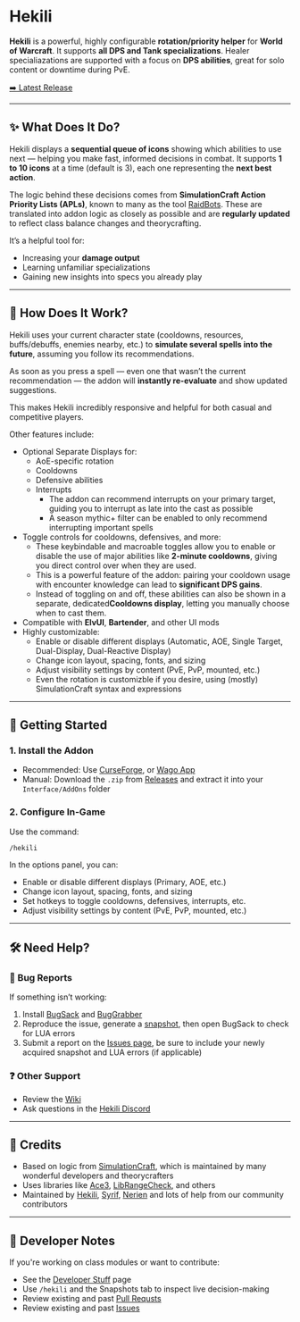 # Hekili

**Hekili** is a powerful, highly configurable **rotation/priority helper** for **World of Warcraft**. It supports **all DPS and Tank specializations**. Healer specialiazations are supported with a focus on **DPS abilities**, great for solo content or downtime during PvE.

[➡️ Latest Release](https://github.com/Hekili/hekili/releases/latest)

---

## ✨ What Does It Do?

Hekili displays a **sequential queue of icons** showing which abilities to use next — helping you make fast, informed decisions in combat. It supports **1 to 10 icons** at a time (default is 3), each one representing the **next best action**.

The logic behind these decisions comes from **SimulationCraft Action Priority Lists (APLs)**, known to many as the tool [RaidBots](https://www.raidbots.com/simbot). These are translated into addon logic as closely as possible and are **regularly updated** to reflect class balance changes and theorycrafting.

It’s a helpful tool for:

- Increasing your **damage output**
- Learning unfamiliar specializations
- Gaining new insights into specs you already play

---

## 🔧 How Does It Work?

Hekili uses your current character state (cooldowns, resources, buffs/debuffs, enemies nearby, etc.) to **simulate several spells into the future**, assuming you follow its recommendations.

As soon as you press a spell — even one that wasn’t the current recommendation — the addon will **instantly re-evaluate** and show updated suggestions.

This makes Hekili incredibly responsive and helpful for both casual and competitive players.

Other features include:
- Optional Separate Displays for:
  - AoE-specific rotation
  - Cooldowns
  - Defensive abilities
  - Interrupts
    - The addon can recommend interrupts on your primary target, guiding you to interrupt as late into the cast as possible
    - A season mythic+ filter can be enabled to only recommend interrupting important spells
- Toggle controls for cooldowns, defensives, and more:
  - These keybindable and macroable toggles allow you to enable or disable the use of major abilities like **2-minute cooldowns**, giving you direct control over when they are used.
  - This is a powerful feature of the addon: pairing your cooldown usage with encounter knowledge can lead to **significant DPS gains**.
  - Instead of toggling on and off, these abilities can also be shown in a separate, dedicated**Cooldowns display**, letting you manually choose when to cast them.
- Compatible with **ElvUI**, **Bartender**, and other UI mods
- Highly customizable:
  - Enable or disable different displays (Automatic, AOE, Single Target, Dual-Display, Dual-Reactive Display)
  - Change icon layout, spacing, fonts, and sizing
  - Adjust visibility settings by content (PvE, PvP, mounted, etc.)
  - Even the rotation is customizble if you desire, using (mostly) SimulationCraft syntax and expressions

---

## 🚀 Getting Started

### 1. Install the Addon

- Recommended: Use [CurseForge](https://www.curseforge.com/wow/addons/hekili), or [Wago App](https://addons.wago.io/addons/hekili)
- Manual: Download the `.zip` from [Releases](https://github.com/Hekili/hekili/releases/latest) and extract it into your `Interface/AddOns` folder

### 2. Configure In-Game

Use the command:

```
/hekili
```

In the options panel, you can:

- Enable or disable different displays (Primary, AOE, etc.)
- Change icon layout, spacing, fonts, and sizing
- Set hotkeys to toggle cooldowns, defensives, interrupts, etc.
- Adjust visibility settings by content (PvE, PvP, mounted, etc.)

---

## 🛠 Need Help?

### 🐛 Bug Reports

If something isn’t working:

1. Install [BugSack](https://www.curseforge.com/wow/addons/bugsack) and [BugGrabber](https://www.curseforge.com/wow/addons/bug-grabber)
2. Reproduce the issue, generate a [snapshot](https://github.com/Hekili/hekili/wiki/Report-An-Issue#how-do-i-get-a-snapshot), then open BugSack to check for LUA errors
3. Submit a report on the [Issues page](https://github.com/Hekili/hekili/issues/new/choose), be sure to include your newly acquired snapshot and LUA errors (if applicable)

### ❓ Other Support

- Review the [Wiki](https://github.com/Hekili/hekili/wiki)
- Ask questions in the [Hekili Discord](https://discord.gg/3vRJx5g)

---

## 🙏 Credits

- Based on logic from [SimulationCraft](https://www.simulationcraft.org/), which is maintained by many wonderful developers and theorycrafters
- Uses libraries like [Ace3](https://www.wowace.com/projects/ace3), [LibRangeCheck](https://www.wowace.com/projects/librangecheck-2-0), and others
- Maintained by [Hekili](https://github.com/Hekili), [Syrif](https://github.com/syrifgit), [Nerien](https://github.com/johnnylam88) and lots of help from our community contributors

---

## 🧪 Developer Notes

If you're working on class modules or want to contribute:

- See the [Developer Stuff](https://github.com/Hekili/hekili/wiki/Developer-Stuff) page
- Use `/hekili` and the Snapshots tab to inspect live decision-making
- Review existing and past [Pull Requsts](https://github.com/Hekili/hekili/pulls)
- Review existing and past [Issues](https://github.com/Hekili/hekili/issues)

